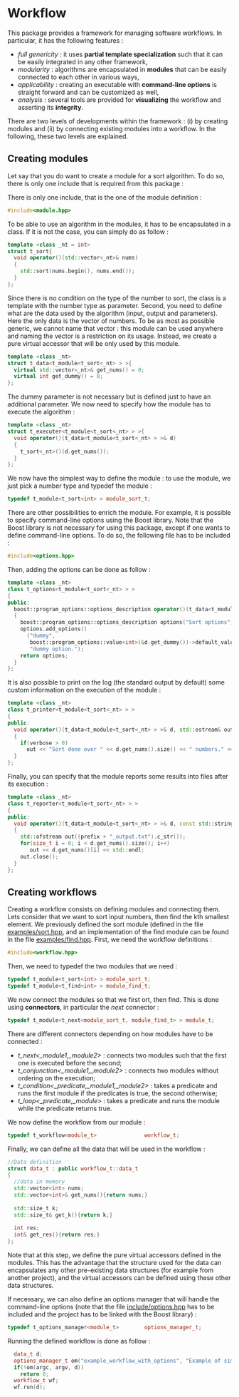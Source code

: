 # Workflow

This package provides a framework for managing software workflows. In particular, it has the following
features :
- *full genericity* : it uses **partial template specialization** such that it can be easily integrated in any other framework,
- *modularity* : algorithms are encapsulated in **modules** that can be easily connected to each other in various ways,
- *applicability* : creating an executable with **command-line options** is straight forward and can be customized as well, 
- *analysis* : several tools are provided for **visualizing** the workflow and asserting its **integrity**.

There are two levels of developments within the framework : (i) by creating modules and (ii) by connecting existing modules into a workflow. In the following, these two levels are explained.

## Creating modules

Let say that you do want to create a module for a sort algorithm. To do so, there is only one include that is required from this package :

There is only one include, that is the one of the module definition :

```c++
#include<module.hpp>
```

To be able to use an algorithm in the modules, it has to be encapsulated in a class. If it is not the case, you can simply do as follow :

```c++
template <class _nt = int>
struct t_sort{
  void operator()(std::vector<_nt>& nums)
  {
    std::sort(nums.begin(), nums.end());
  }
};
```
Since there is no condition on the type of the number to sort, the class is a template with the number type as parameter. Second, you need to define what are the data used by the algorithm (input, output and parameters). Here the only data is the vector of numbers. To be as most as possible generic, we cannot name that vector : this module can be used anywhere and naming the vector is a restriction on its usage. Instead, we create a pure virtual accessor that will be only used by this module.

```c++
template <class _nt>
struct t_data<t_module<t_sort<_nt> > >{
  virtual std::vector<_nt>& get_nums() = 0;
  virtual int get_dummy() = 0;
};
```
The dummy parameter is not necessary but is defined just to have an additional parameter. We now need to specify how the module has to execute the algorithm :

```c++
template <class _nt>
struct t_executer<t_module<t_sort<_nt> > >{
  void operator()(t_data<t_module<t_sort<_nt> > >& d)
  {
    t_sort<_nt>()(d.get_nums());
  }
};
```

We now have the simplest way to define the module : to use the module, we just pick a number type and typedef the module :

```c++
typedef t_module<t_sort<int> > module_sort_t;
```

There are other possibilities to enrich the module. For example, it is possible to specify command-line options using the Boost library. Note that the Boost library is not necessary for using this package, except if one wants to define command-line options. To do so, the following file has to be included :

```c++
#include<options.hpp>
```
Then, adding the options can be done as follow :

```c++
template <class _nt>
class t_options<t_module<t_sort<_nt> > >
{
public:
  boost::program_options::options_description operator()(t_data<t_module<t_sort<_nt> > >& d)
  {
    boost::program_options::options_description options("Sort options");
    options.add_options()
      ("dummy",
       boost::program_options::value<int>(&d.get_dummy())->default_value(0),
       "dummy option.");
    return options;
  }
};
```

It is also possible to print on the log (the standard output by default) some custom information on the execution of the module :

```c++
template <class _nt>
class t_printer<t_module<t_sort<_nt> > >
{
public:
  void operator()(t_data<t_module<t_sort<_nt> > >& d, std::ostream& out, short unsigned verbose)
  {
    if(verbose > 0)
      out << "Sort done over " << d.get_nums().size() << " numbers." << std::endl;
  }
};
```
Finally, you can specify that the module reports some results into files after its execution :

```c++
template <class _nt>
class t_reporter<t_module<t_sort<_nt> > >
{
public:
  void operator()(t_data<t_module<t_sort<_nt> > >& d, const std::string& prefix)
  {
    std::ofstream out((prefix + "_output.txt").c_str());
    for(size_t i = 0; i < d.get_nums().size(); i++) 
       out << d.get_nums()[i] << std::endl;
    out.close();
  }
};
```

## Creating workflows

Creating a workflow consists on defining modules and connecting them. Lets consider that we want to sort input numbers, then find the kth smallest element. We previously defined the sort module (defined in the file [examples/sort.hpp](examples/sort.hpp), and an implementation of the find module can be found in the file [examples/find.hpp](examples/find.hpp). First, we need the workflow definitions :

```c++
#include<workflow.hpp>
```
Then, we need to typedef the two modules that we need :

```c++
typedef t_module<t_sort<int> > module_sort_t;
typedef t_module<t_find<int> > module_find_t;
```

We now connect the modules so that we first ort, then find. This is done using **connectors**, in particular the *next* connector :

```c++
typedef t_module<t_next<module_sort_t, module_find_t> > module_t;
```
There are different connectors depending on how modules have to be connected :
- *t_next<_module1,_module2>* : connects two modules such that the first one is executed before the second;
- *t_conjunction<_module1,_module2>* : connects two modules without ordering on the execution;
- *t_condition<_predicate,_module1,_module2>* : takes a predicate and runs the first module if the predicates is true, the second otherwise;
- *t_loop<_predicate,_module>* : takes a predicate and runs the module while the predicate returns true.

We now define the workflow from our module :

```c++
typedef t_workflow<module_t>               workflow_t;
```
Finally, we can define all the data that will be used in the workflow :

```c++
//Data definition
struct data_t : public workflow_t::data_t
{
  //data in memory
  std::vector<int> nums;
  std::vector<int>& get_nums(){return nums;}
  
  std::size_t k;
  std::size_t& get_k(){return k;}
  
  int res;
  int& get_res(){return res;}
};
```
Note that at this step, we define the pure virtual accessors defined in the modules. This has the advantage that the structure used for the data can encapsulates any other pre-existing data structures (for example from another project), and the virtual accessors can be defined using these other data structures.

If necessary, we can also define an options manager that will handle the command-line options (note that the file [include/options.hpp](include/options.hpp) has to be included and the project has to be linked with the Boost library) :

```c++
typedef t_options_manager<module_t>        options_manager_t;
```
Running the defined workflow is done as follow :

```c++
  data_t d;  
  options_manager_t om("example_workflow_with_options", "Example of simple workflow with command line options");
  if(!om(argc, argv, d))
    return 0;
  workflow_t wf;
  wf.run(d);
```

